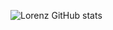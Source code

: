 ![Lorenz GitHub stats](https://github-readme-stats.vercel.app/api?username=lorenz-7&show_icons=true&theme=midnight)

